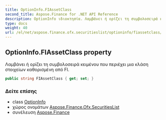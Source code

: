 ```yaml
---
title: OptionInfo.FIAssetClass
second_title: Aspose.Finance for .NET API Reference
description: OptionInfo ιδιοκτησία. Λαμβάνει ή ορίζει τη συμβολοσειρά κειμένου που περιέχει μια κλάση στοιχείων καθορισμένη από FI.
type: docs
weight: 40
url: /el/net/aspose.finance.ofx.securitieslist/optioninfo/fiassetclass/
---
```

## OptionInfo.FIAssetClass property

Λαμβάνει ή ορίζει τη συμβολοσειρά κειμένου που περιέχει μια κλάση στοιχείων καθορισμένη από FI.

```csharp
public string FIAssetClass { get; set; }
```

### Δείτε επίσης

* class [OptionInfo](../)
* χώρος ονομάτων [Aspose.Finance.Ofx.SecuritiesList](../../optioninfo/)
* συνέλευση [Aspose.Finance](../../../)


